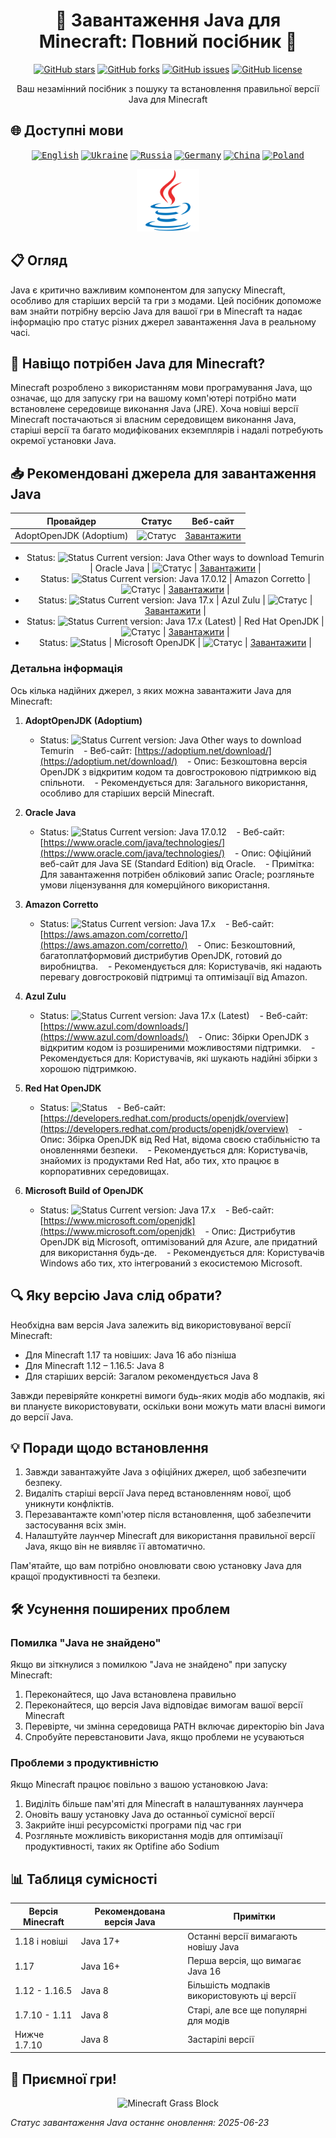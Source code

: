 <div align="center">

# 🌟 Завантаження Java для Minecraft: Повний посібник 🌟

[![GitHub stars](https://img.shields.io/github/stars/BANSAFAn/Java-On-Minecraft?style=social)](https://github.com/BANSAFAn/Java-On-Minecraft/stargazers)
[![GitHub forks](https://img.shields.io/github/forks/BANSAFAn/Java-On-Minecraft?style=social)](https://github.com/BANSAFAn/Java-On-Minecraft/network/members)
[![GitHub issues](https://img.shields.io/github/issues/BANSAFAn/Java-On-Minecraft)](https://github.com/BANSAFAn/Java-On-Minecraft/issues)
[![GitHub license](https://img.shields.io/github/license/BANSAFAn/Java-On-Minecraft)](https://github.com/BANSAFAn/Java-On-Minecraft/blob/main/LICENSE)

<p>Ваш незамінний посібник з пошуку та встановлення правильної версії Java для Minecraft</p>

</div>

## 🌐 Доступні мови

<div align="center">

<kbd>[<img title="English" alt="English" src="https://upload.wikimedia.org/wikipedia/commons/thumb/a/a5/Flag_of_the_United_Kingdom_%281-2%29.svg/1200px-Flag_of_the_United_Kingdom_%281-2%29.svg.png" width="22">](../README.md)</kbd>
<kbd>[<img title="Ukraine" alt="Ukraine" src="https://upload.wikimedia.org/wikipedia/commons/thumb/4/49/Flag_of_Ukraine.svg/1280px-Flag_of_Ukraine.svg.png" width="22">](README.ua.md)</kbd>
<kbd>[<img title="Russia" alt="Russia" src="https://upload.wikimedia.org/wikipedia/commons/thumb/f/f3/Flag_of_Russia.svg/1280px-Flag_of_Russia.svg.png" width="22">](README.ru.md)</kbd>
<kbd>[<img title="Germany" alt="Germany" src="https://upload.wikimedia.org/wikipedia/en/thumb/b/ba/Flag_of_Germany.svg/640px-Flag_of_Germany.svg.png" width="22">](README.de.md)</kbd>
<kbd>[<img title="China" alt="China" src="https://upload.wikimedia.org/wikipedia/commons/thumb/f/fa/Flag_of_the_People%27s_Republic_of_China.svg/800px-Flag_of_the_People%27s_Republic_of_China.svg.png" width="22">](README.zh.md)</kbd>
<kbd>[<img title="Poland" alt="Poland" src="https://upload.wikimedia.org/wikipedia/en/1/12/Flag_of_Poland.svg" width="22">](README.pl.md)</kbd>

</div>

<div align="center">
<img src="https://raw.githubusercontent.com/devicons/devicon/master/icons/java/java-original.svg" alt="java" width="100" height="100"/>
</div>

## 📋 Огляд

Java є критично важливим компонентом для запуску Minecraft, особливо для старіших версій та гри з модами. Цей посібник допоможе вам знайти потрібну версію Java для вашої гри в Minecraft та надає інформацію про статус різних джерел завантаження Java в реальному часі.

## 🤔 Навіщо потрібен Java для Minecraft?

Minecraft розроблено з використанням мови програмування Java, що означає, що для запуску гри на вашому комп'ютері потрібно мати встановлене середовище виконання Java (JRE). Хоча новіші версії Minecraft постачаються зі власним середовищем виконання Java, старіші версії та багато модифікованих екземплярів і надалі потребують окремої установки Java.

## 📥 Рекомендовані джерела для завантаження Java

<div align="center">

| Провайдер | Статус | Веб-сайт |
|----------|--------|--------|
| AdoptOpenJDK (Adoptium) | ![Статус](https://img.shields.io/badge/статус-доступний-brightgreen) | [Завантажити](https://adoptium.net/download/) |
   - Status: ![Status](https://img.shields.io/badge/Status-Available-brightgreen) Current version: Java Other ways to download Temurin
| Oracle Java | ![Статус](https://img.shields.io/badge/статус-доступний-brightgreen) | [Завантажити](https://www.oracle.com/java/technologies/) |
   - Status: ![Status](https://img.shields.io/badge/Status-Available-brightgreen) Current version: Java 17.0.12
| Amazon Corretto | ![Статус](https://img.shields.io/badge/статус-доступний-brightgreen) | [Завантажити](https://aws.amazon.com/corretto/) |
   - Status: ![Status](https://img.shields.io/badge/Status-Available-brightgreen) Current version: Java 17.x
| Azul Zulu | ![Статус](https://img.shields.io/badge/статус-доступний-brightgreen) | [Завантажити](https://www.azul.com/downloads/) |
   - Status: ![Status](https://img.shields.io/badge/Status-Available-brightgreen) Current version: Java 17.x (Latest)
| Red Hat OpenJDK | ![Статус](https://img.shields.io/badge/статус-доступний-brightgreen) | [Завантажити](https://developers.redhat.com/products/openjdk/overview) |
   - Status: ![Status](https://img.shields.io/badge/Status-Unavailable-red) 
| Microsoft OpenJDK | ![Статус](https://img.shields.io/badge/статус-доступний-brightgreen) | [Завантажити](https://www.microsoft.com/openjdk) |

</div>

### Детальна інформація

Ось кілька надійних джерел, з яких можна завантажити Java для Minecraft:

1. **AdoptOpenJDK (Adoptium)**
   - Status: ![Status](https://img.shields.io/badge/Status-Available-brightgreen) Current version: Java Other ways to download Temurin
   - Веб-сайт: [https://adoptium.net/download/](https://adoptium.net/download/)
   - Опис: Безкоштовна версія OpenJDK з відкритим кодом та довгостроковою підтримкою від спільноти.
   - Рекомендується для: Загального використання, особливо для старіших версій Minecraft.

2. **Oracle Java**
   - Status: ![Status](https://img.shields.io/badge/Status-Available-brightgreen) Current version: Java 17.0.12
   - Веб-сайт: [https://www.oracle.com/java/technologies/](https://www.oracle.com/java/technologies/)
   - Опис: Офіційний веб-сайт для Java SE (Standard Edition) від Oracle.
   - Примітка: Для завантаження потрібен обліковий запис Oracle; розгляньте умови ліцензування для комерційного використання.

3. **Amazon Corretto**
   - Status: ![Status](https://img.shields.io/badge/Status-Available-brightgreen) Current version: Java 17.x
   - Веб-сайт: [https://aws.amazon.com/corretto/](https://aws.amazon.com/corretto/)
   - Опис: Безкоштовний, багатоплатформовий дистрибутив OpenJDK, готовий до виробництва.
   - Рекомендується для: Користувачів, які надають перевагу довгостроковій підтримці та оптимізації від Amazon.

4. **Azul Zulu**
   - Status: ![Status](https://img.shields.io/badge/Status-Available-brightgreen) Current version: Java 17.x (Latest)
   - Веб-сайт: [https://www.azul.com/downloads/](https://www.azul.com/downloads/)
   - Опис: Збірки OpenJDK з відкритим кодом із розширеними можливостями підтримки.
   - Рекомендується для: Користувачів, які шукають надійні збірки з хорошою підтримкою.

5. **Red Hat OpenJDK**
   - Status: ![Status](https://img.shields.io/badge/Status-Unavailable-red) 
   - Веб-сайт: [https://developers.redhat.com/products/openjdk/overview](https://developers.redhat.com/products/openjdk/overview)
   - Опис: Збірка OpenJDK від Red Hat, відома своєю стабільністю та оновленнями безпеки.
   - Рекомендується для: Користувачів, знайомих із продуктами Red Hat, або тих, хто працює в корпоративних середовищах.

6. **Microsoft Build of OpenJDK**
   - Status: ![Status](https://img.shields.io/badge/Status-Available-brightgreen) Current version: Java 17.x
   - Веб-сайт: [https://www.microsoft.com/openjdk](https://www.microsoft.com/openjdk)
   - Опис: Дистрибутив OpenJDK від Microsoft, оптимізований для Azure, але придатний для використання будь-де.
   - Рекомендується для: Користувачів Windows або тих, хто інтегрований з екосистемою Microsoft.

## 🔍 Яку версію Java слід обрати?

Необхідна вам версія Java залежить від використовуваної версії Minecraft:

- Для Minecraft 1.17 та новіших: Java 16 або пізніша
- Для Minecraft 1.12 – 1.16.5: Java 8
- Для старіших версій: Загалом рекомендується Java 8

Завжди перевіряйте конкретні вимоги будь-яких модів або модпаків, які ви плануєте використовувати, оскільки вони можуть мати власні вимоги до версії Java.

## 💡 Поради щодо встановлення

1. Завжди завантажуйте Java з офіційних джерел, щоб забезпечити безпеку.
2. Видаліть старіші версії Java перед встановленням нової, щоб уникнути конфліктів.
3. Перезавантажте комп'ютер після встановлення, щоб забезпечити застосування всіх змін.
4. Налаштуйте лаунчер Minecraft для використання правильної версії Java, якщо він не виявляє її автоматично.

Пам'ятайте, що вам потрібно оновлювати свою установку Java для кращої продуктивності та безпеки.

## 🛠️ Усунення поширених проблем

### Помилка "Java не знайдено"

Якщо ви зіткнулися з помилкою "Java не знайдено" при запуску Minecraft:

1. Переконайтеся, що Java встановлена правильно
2. Переконайтеся, що версія Java відповідає вимогам вашої версії Minecraft
3. Перевірте, чи змінна середовища PATH включає директорію bin Java
4. Спробуйте перевстановити Java, якщо проблеми не усуваються

### Проблеми з продуктивністю

Якщо Minecraft працює повільно з вашою установкою Java:

1. Виділіть більше пам'яті для Minecraft в налаштуваннях лаунчера
2. Оновіть вашу установку Java до останньої сумісної версії
3. Закрийте інші ресурсомісткі програми під час гри
4. Розгляньте можливість використання модів для оптимізації продуктивності, таких як Optifine або Sodium

## 📊 Таблиця сумісності

| Версія Minecraft | Рекомендована версія Java | Примітки |
|-------------------|--------------------------|-------|
| 1.18 і новіші    | Java 17+                 | Останні версії вимагають новішу Java |
| 1.17              | Java 16+                 | Перша версія, що вимагає Java 16 |
| 1.12 - 1.16.5     | Java 8                   | Більшість модпаків використовують ці версії |
| 1.7.10 - 1.11     | Java 8                   | Старі, але все ще популярні для модів |
| Нижче 1.7.10      | Java 8                   | Застарілі версії |

## 🚀 Приємної гри!

<div align="center">
<img src="https://static.wikia.nocookie.net/minecraft_gamepedia/images/2/2d/Plains_Grass_Block.png" width="50" height="50" alt="Minecraft Grass Block"/>
</div>


*Статус завантаження Java останнє оновлення: 2025-06-23*
